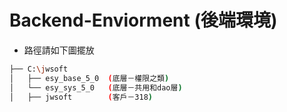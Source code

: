 # Backend-Enviorment (後端環境)


- 路徑請如下圖擺放
```sh
├── C:\jwsoft
│   ├── esy_base_5_0  (底層－權限之類)
│   └── esy_sys_5_0   (底層－共用和dao層)
│   ├── jwsoft        (客戶－318)
```

